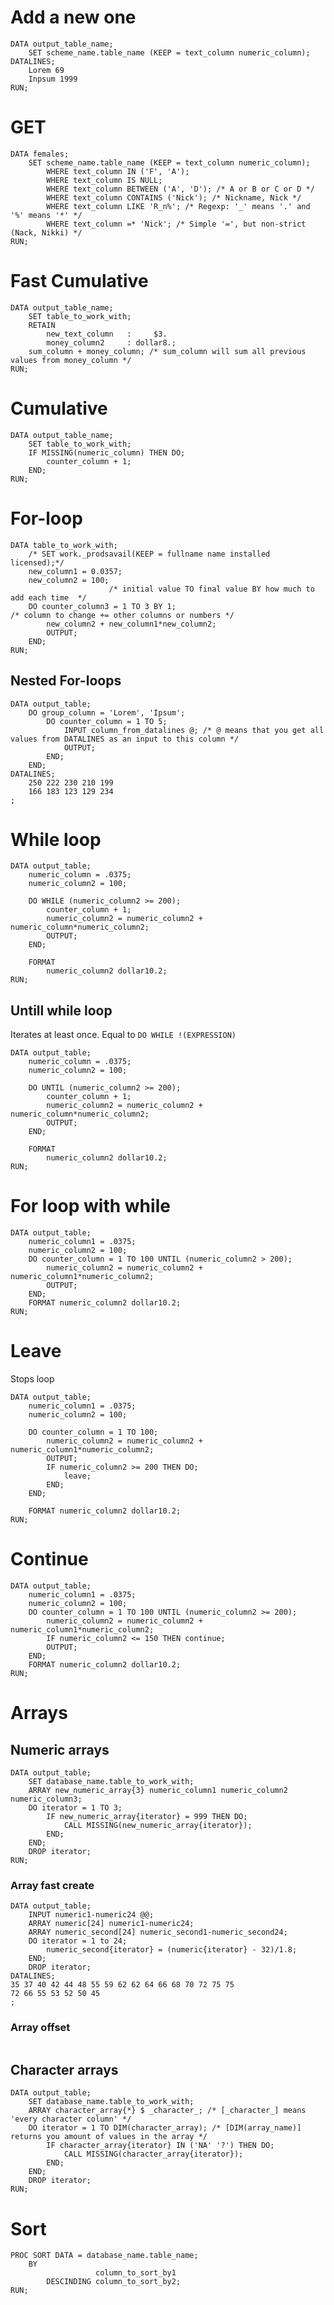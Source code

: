 #                   Add a new one

```SAS
DATA output_table_name;
    SET scheme_name.table_name (KEEP = text_column numeric_column);
DATALINES;
    Lorem 69
    Inpsum 1999
RUN;
```

#                   GET

```SAS
DATA females; 
    SET scheme_name.table_name (KEEP = text_column numeric_column);
        WHERE text_column IN ('F', 'A');
        WHERE text_column IS NULL;
        WHERE text_column BETWEEN ('A', 'D'); /* A or B or C or D */
        WHERE text_column CONTAINS ('Nick'); /* Nickname, Nick */
        WHERE text_column LIKE 'R_n%'; /* Regexp: '_' means '.' and '%' means '*' */
        WHERE text_column =* 'Nick'; /* Simple '=', but non-strict (Nack, Nikki) */
RUN; 
```

#                    Fast Cumulative

```SAS
DATA output_table_name;
    SET table_to_work_with;
    RETAIN 
        new_text_column   :     $3.
        money_column2     : dollar8.;
    sum_column + money_column; /* sum_column will sum all previous values from money_column */
RUN;
```

#                    Cumulative

```SAS
DATA output_table_name;
    SET table_to_work_with;
    IF MISSING(numeric_column) THEN DO;
        counter_column + 1;
    END;
RUN;
```

#                    For-loop

```SAS
DATA table_to_work_with;
    /* SET work._prodsavail(KEEP = fullname name installed licensed);*/
    new_column1 = 0.0357;
    new_column2 = 100;
                      /* initial value TO final value BY how much to add each time  */
    DO counter_column3 = 1 TO 3 BY 1;
/* column to change += other columns or numbers */
        new_column2 + new_column1*new_column2;
        OUTPUT;
    END;
RUN;
```

##                    Nested For-loops

```SAS
DATA output_table; 
    DO group_column = 'Lorem', 'Ipsum'; 
        DO counter_column = 1 TO 5; 
            INPUT column_from_datalines @; /* @ means that you get all values from DATALINES as an input to this column */
            OUTPUT; 
        END; 
    END; 
DATALINES; 
    250 222 230 210 199 
    166 183 123 129 234 
;
```

#                    While loop

```SAS
DATA output_table;
    numeric_column = .0375;
    numeric_column2 = 100;
    
    DO WHILE (numeric_column2 >= 200);
        counter_column + 1;
        numeric_column2 = numeric_column2 + numeric_column*numeric_column2;
        OUTPUT;
    END;
    
    FORMAT
        numeric_column2 dollar10.2;
RUN;
```

##                   Untill while loop

Iterates at least once. Equal to `DO WHILE !(EXPRESSION)`

```SAS
DATA output_table;
    numeric_column = .0375;
    numeric_column2 = 100;
    
    DO UNTIL (numeric_column2 >= 200);
        counter_column + 1;
        numeric_column2 = numeric_column2 + numeric_column*numeric_column2;
        OUTPUT;
    END;
    
    FORMAT
        numeric_column2 dollar10.2;
RUN;
```

#                   For loop with while

```SAS
DATA output_table; 
    numeric_column1 = .0375; 
    numeric_column2 = 100; 
    DO counter_column = 1 TO 100 UNTIL (numeric_column2 > 200); 
        numeric_column2 = numeric_column2 + numeric_column1*numeric_column2; 
        OUTPUT; 
    END; 
    FORMAT numeric_column2 dollar10.2; 
RUN; 
```

#                 Leave

Stops loop

```SAS
DATA output_table; 
    numeric_column1 = .0375; 
    numeric_column2 = 100; 
    
    DO counter_column = 1 TO 100; 
        numeric_column2 = numeric_column2 + numeric_column1*numeric_column2; 
        OUTPUT; 
        IF numeric_column2 >= 200 THEN DO;
            leave; 
        END;
    END; 
    
    FORMAT numeric_column2 dollar10.2; 
RUN; 
```

#                  Continue

```Sas
DATA output_table; 
    numeric_column1 = .0375; 
    numeric_column2 = 100; 
    DO counter_column = 1 TO 100 UNTIL (numeric_column2 >= 200); 
        numeric_column2 = numeric_column2 + numeric_column1*numeric_column2; 
        IF numeric_column2 <= 150 THEN continue; 
        OUTPUT; 
    END; 
    FORMAT numeric_column2 dollar10.2; 
RUN;
```









#                Arrays

##               Numeric arrays

```SAS
DATA output_table;
    SET database_name.table_to_work_with;
    ARRAY new_numeric_array{3} numeric_column1 numeric_column2 numeric_column3;
    DO iterator = 1 TO 3;
        IF new_numeric_array{iterator} = 999 THEN DO;
            CALL MISSING(new_numeric_array{iterator});
        END;
    END;
    DROP iterator;
RUN;
```









###               Array fast create

```SAS
DATA output_table; 
    INPUT numeric1-numeric24 @@; 
    ARRAY numeric[24] numeric1-numeric24; 
    ARRAY numeric_second[24] numeric_second1-numeric_second24; 
    DO iterator = 1 to 24; 
        numeric_second{iterator} = (numeric{iterator} - 32)/1.8; 
    END; 
    DROP iterator; 
DATALINES; 
35 37 40 42 44 48 55 59 62 62 64 66 68 70 72 75 75 
72 66 55 53 52 50 45 
;
```







###                  Array offset

```SAS

```









##                 Character arrays

```SAS
DATA output_table; 
    SET database_name.table_to_work_with; 
    ARRAY character_array{*} $ _character_; /* [_character_] means 'every character column' */ 
    DO iterator = 1 TO DIM(character_array); /* [DIM(array_name)] returns you amount of values in the array */
        IF character_array{iterator} IN ('NA' '?') THEN DO;
            CALL MISSING(character_array{iterator}); 
		END;
    END; 
    DROP iterator; 
RUN;
```








#                  Sort

```SAS
PROC SORT DATA = database_name.table_name; 
    BY 
                   column_to_sort_by1
        DESCINDING column_to_sort_by2; 
RUN; 
```